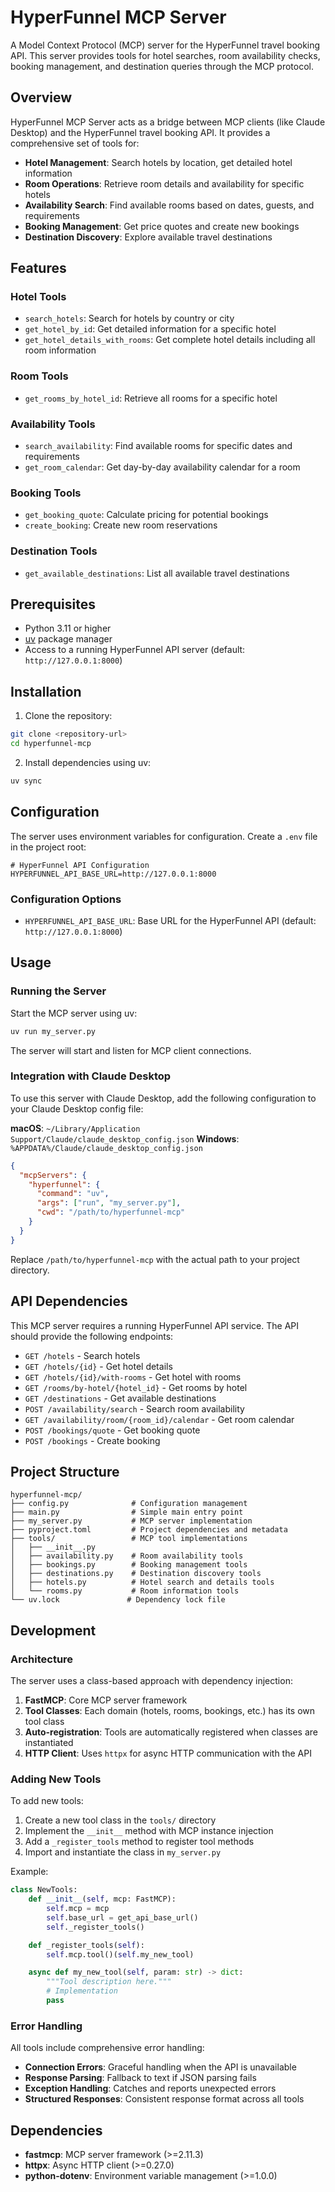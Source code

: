 # HyperFunnel MCP Server

A Model Context Protocol (MCP) server for the HyperFunnel travel booking API. This server provides tools for hotel searches, room availability checks, booking management, and destination queries through the MCP protocol.

## Overview

HyperFunnel MCP Server acts as a bridge between MCP clients (like Claude Desktop) and the HyperFunnel travel booking API. It provides a comprehensive set of tools for:

- **Hotel Management**: Search hotels by location, get detailed hotel information
- **Room Operations**: Retrieve room details and availability for specific hotels
- **Availability Search**: Find available rooms based on dates, guests, and requirements
- **Booking Management**: Get price quotes and create new bookings
- **Destination Discovery**: Explore available travel destinations

## Features

### Hotel Tools
- `search_hotels`: Search for hotels by country or city
- `get_hotel_by_id`: Get detailed information for a specific hotel
- `get_hotel_details_with_rooms`: Get complete hotel details including all room information

### Room Tools
- `get_rooms_by_hotel_id`: Retrieve all rooms for a specific hotel

### Availability Tools
- `search_availability`: Find available rooms for specific dates and requirements
- `get_room_calendar`: Get day-by-day availability calendar for a room

### Booking Tools
- `get_booking_quote`: Calculate pricing for potential bookings
- `create_booking`: Create new room reservations

### Destination Tools
- `get_available_destinations`: List all available travel destinations

## Prerequisites

- Python 3.11 or higher
- [uv](https://docs.astral.sh/uv/) package manager
- Access to a running HyperFunnel API server (default: `http://127.0.0.1:8000`)

## Installation

1. Clone the repository:
```bash
git clone <repository-url>
cd hyperfunnel-mcp
```

2. Install dependencies using uv:
```bash
uv sync
```

## Configuration

The server uses environment variables for configuration. Create a `.env` file in the project root:

```env
# HyperFunnel API Configuration
HYPERFUNNEL_API_BASE_URL=http://127.0.0.1:8000
```

### Configuration Options

- `HYPERFUNNEL_API_BASE_URL`: Base URL for the HyperFunnel API (default: `http://127.0.0.1:8000`)

## Usage

### Running the Server

Start the MCP server using uv:

```bash
uv run my_server.py
```

The server will start and listen for MCP client connections.

### Integration with Claude Desktop

To use this server with Claude Desktop, add the following configuration to your Claude Desktop config file:

**macOS**: `~/Library/Application Support/Claude/claude_desktop_config.json`
**Windows**: `%APPDATA%/Claude/claude_desktop_config.json`

```json
{
  "mcpServers": {
    "hyperfunnel": {
      "command": "uv",
      "args": ["run", "my_server.py"],
      "cwd": "/path/to/hyperfunnel-mcp"
    }
  }
}
```

Replace `/path/to/hyperfunnel-mcp` with the actual path to your project directory.

## API Dependencies

This MCP server requires a running HyperFunnel API service. The API should provide the following endpoints:

- `GET /hotels` - Search hotels
- `GET /hotels/{id}` - Get hotel details
- `GET /hotels/{id}/with-rooms` - Get hotel with rooms
- `GET /rooms/by-hotel/{hotel_id}` - Get rooms by hotel
- `GET /destinations` - Get available destinations
- `POST /availability/search` - Search room availability
- `GET /availability/room/{room_id}/calendar` - Get room calendar
- `POST /bookings/quote` - Get booking quote
- `POST /bookings` - Create booking

## Project Structure

```
hyperfunnel-mcp/
├── config.py              # Configuration management
├── main.py                # Simple main entry point
├── my_server.py           # MCP server implementation
├── pyproject.toml         # Project dependencies and metadata
├── tools/                 # MCP tool implementations
│   ├── __init__.py
│   ├── availability.py    # Room availability tools
│   ├── bookings.py        # Booking management tools
│   ├── destinations.py    # Destination discovery tools
│   ├── hotels.py          # Hotel search and details tools
│   └── rooms.py           # Room information tools
└── uv.lock               # Dependency lock file
```

## Development

### Architecture

The server uses a class-based approach with dependency injection:

1. **FastMCP**: Core MCP server framework
2. **Tool Classes**: Each domain (hotels, rooms, bookings, etc.) has its own tool class
3. **Auto-registration**: Tools are automatically registered when classes are instantiated
4. **HTTP Client**: Uses `httpx` for async HTTP communication with the API

### Adding New Tools

To add new tools:

1. Create a new tool class in the `tools/` directory
2. Implement the `__init__` method with MCP instance injection
3. Add a `_register_tools` method to register tool methods
4. Import and instantiate the class in `my_server.py`

Example:

```python
class NewTools:
    def __init__(self, mcp: FastMCP):
        self.mcp = mcp
        self.base_url = get_api_base_url()
        self._register_tools()

    def _register_tools(self):
        self.mcp.tool()(self.my_new_tool)

    async def my_new_tool(self, param: str) -> dict:
        """Tool description here."""
        # Implementation
        pass
```

### Error Handling

All tools include comprehensive error handling:

- **Connection Errors**: Graceful handling when the API is unavailable
- **Response Parsing**: Fallback to text if JSON parsing fails
- **Exception Handling**: Catches and reports unexpected errors
- **Structured Responses**: Consistent response format across all tools

## Dependencies

- **fastmcp**: MCP server framework (>=2.11.3)
- **httpx**: Async HTTP client (>=0.27.0)
- **python-dotenv**: Environment variable management (>=1.0.0)
